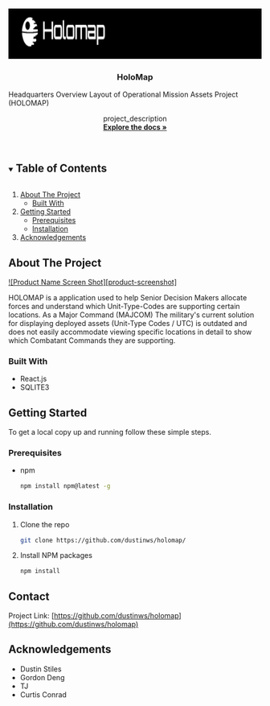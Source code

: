 <!----
[![Contributors][contributors-shield]][contributors-url]
[![Stargazers][stars-shield]][stars-url]
[![Issues][issues-shield]][issues-url]
[![LinkedIn][linkedin-shield]][linkedin-url]

----->

<!-- PROJECT LOGO -->
<br />
<p align="center">
  <a href="https://github.com/dustinws/holomap">
    <img src="https://github.com/dustinws/holomap/blob/main/holomap.png" alt="Logo" width="600" height="100">
  </a>

  <h3 align="center">HoloMap</h3>
  <p> Headquarters Overview Layout of Operational Mission Assets Project (HOLOMAP) </p>

  <p align="center">
    project_description
    <br />
    <a href="https://github.com/dustinws/holomap/blob/main/holomap.png"><strong>Explore the docs »</strong></a>
    <br />
    <br />
  </p>
</p>



<!-- TABLE OF CONTENTS -->
<details open="open">
  <summary><h2 style="display: inline-block">Table of Contents</h2></summary>
  <ol>
    <li>
      <a href="#about-the-project">About The Project</a>
      <ul>
        <li><a href="#built-with">Built With</a></li>
      </ul>
    </li>
    <li>
      <a href="#getting-started">Getting Started</a>
      <ul>
        <li><a href="#prerequisites">Prerequisites</a></li>
        <li><a href="#installation">Installation</a></li>
      </ul>
    </li>
    <li><a href="#acknowledgements">Acknowledgements</a></li>
  </ol>
</details>



<!-- ABOUT THE PROJECT -->
## About The Project

[![Product Name Screen Shot][product-screenshot]](https://example.com)

HOLOMAP is a application used to help Senior Decision Makers allocate forces and understand which Unit-Type-Codes are supporting certain locations.  As a Major Command (MAJCOM) The military's current solution for displaying deployed assets (Unit-Type Codes / UTC) is outdated and does not easily accommodate viewing specific locations in detail to show which Combatant Commands they are supporting.


### Built With

* React.js
* SQLITE3




<!-- GETTING STARTED -->
## Getting Started

To get a local copy up and running follow these simple steps.

### Prerequisites

* npm
  ```sh
  npm install npm@latest -g
  ```

### Installation

1. Clone the repo
   ```sh
   git clone https://github.com/dustinws/holomap/
   ```
2. Install NPM packages
   ```sh
   npm install
   ```
<!-- CONTACT -->
## Contact

Project Link: [https://github.com/dustinws/holomap](https://github.com/dustinws/holomap)



<!-- ACKNOWLEDGEMENTS -->
## Acknowledgements

* Dustin Stiles
* Gordon Deng
* TJ
* Curtis Conrad



<!-- MARKDOWN LINKS & IMAGES -->
<!-- https://www.markdownguide.org/basic-syntax/#reference-style-links -->
[contributors-shield]: https://img.shields.io/github/contributors/github_username/repo.svg?style=for-the-badge
[contributors-url]: https://github.com/github_username/repo/graphs/contributors
[forks-shield]: https://img.shields.io/github/forks/github_username/repo.svg?style=for-the-badge
[forks-url]: https://github.com/github_username/repo/network/members
[stars-shield]: https://img.shields.io/github/stars/github_username/repo.svg?style=for-the-badge
[stars-url]: https://github.com/github_username/repo/stargazers
[issues-shield]: https://img.shields.io/github/issues/github_username/repo.svg?style=for-the-badge
[issues-url]: https://github.com/github_username/repo/issues
[license-shield]: https://img.shields.io/github/license/github_username/repo.svg?style=for-the-badge
[license-url]: https://github.com/github_username/repo/blob/master/LICENSE.txt
[linkedin-shield]: https://img.shields.io/badge/-LinkedIn-black.svg?style=for-the-badge&logo=linkedin&colorB=555
[linkedin-url]: https://linkedin.com/in/github_username
